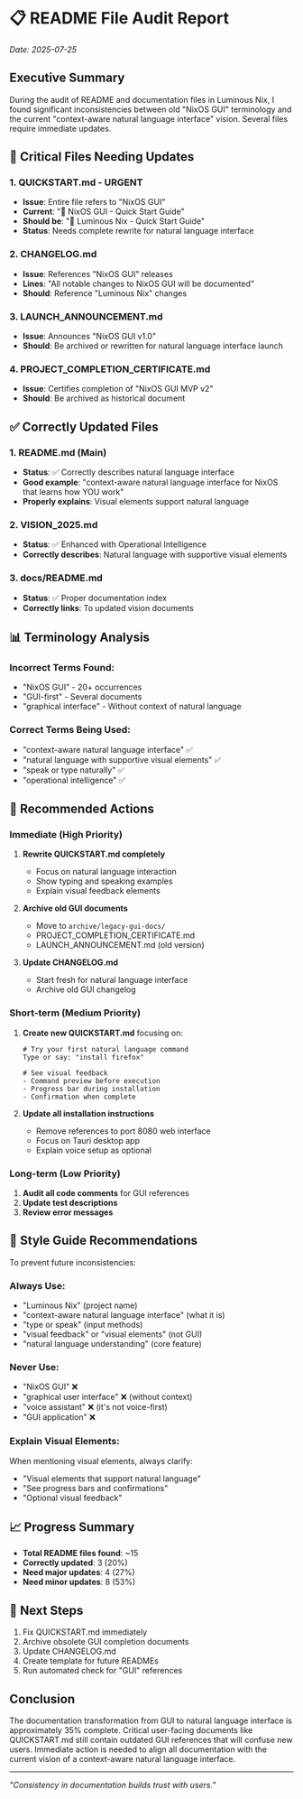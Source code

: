 # 📋 README File Audit Report

*Date: 2025-07-25*

## Executive Summary

During the audit of README and documentation files in Luminous Nix, I found significant inconsistencies between old "NixOS GUI" terminology and the current "context-aware natural language interface" vision. Several files require immediate updates.

## 🚨 Critical Files Needing Updates

### 1. **QUICKSTART.md** - URGENT
- **Issue**: Entire file refers to "NixOS GUI" 
- **Current**: "🚀 NixOS GUI - Quick Start Guide"
- **Should be**: "🚀 Luminous Nix - Quick Start Guide"
- **Status**: Needs complete rewrite for natural language interface

### 2. **CHANGELOG.md**
- **Issue**: References "NixOS GUI" releases
- **Lines**: "All notable changes to NixOS GUI will be documented"
- **Should**: Reference "Luminous Nix" changes

### 3. **LAUNCH_ANNOUNCEMENT.md**  
- **Issue**: Announces "NixOS GUI v1.0"
- **Should**: Be archived or rewritten for natural language interface launch

### 4. **PROJECT_COMPLETION_CERTIFICATE.md**
- **Issue**: Certifies completion of "NixOS GUI MVP v2"
- **Should**: Be archived as historical document

## ✅ Correctly Updated Files

### 1. **README.md** (Main)
- **Status**: ✅ Correctly describes natural language interface
- **Good example**: "context-aware natural language interface for NixOS that learns how YOU work"
- **Properly explains**: Visual elements support natural language

### 2. **VISION_2025.md**
- **Status**: ✅ Enhanced with Operational Intelligence
- **Correctly describes**: Natural language with supportive visual elements

### 3. **docs/README.md**
- **Status**: ✅ Proper documentation index
- **Correctly links**: To updated vision documents

## 📊 Terminology Analysis

### Incorrect Terms Found:
- "NixOS GUI" - 20+ occurrences
- "GUI-first" - Several documents
- "graphical interface" - Without context of natural language

### Correct Terms Being Used:
- "context-aware natural language interface" ✅
- "natural language with supportive visual elements" ✅
- "speak or type naturally" ✅
- "operational intelligence" ✅

## 🔧 Recommended Actions

### Immediate (High Priority)
1. **Rewrite QUICKSTART.md completely**
   - Focus on natural language interaction
   - Show typing and speaking examples
   - Explain visual feedback elements

2. **Archive old GUI documents**
   - Move to `archive/legacy-gui-docs/`
   - PROJECT_COMPLETION_CERTIFICATE.md
   - LAUNCH_ANNOUNCEMENT.md (old version)

3. **Update CHANGELOG.md**
   - Start fresh for natural language interface
   - Archive old GUI changelog

### Short-term (Medium Priority)
1. **Create new QUICKSTART.md** focusing on:
   ```
   # Try your first natural language command
   Type or say: "install firefox"
   
   # See visual feedback
   - Command preview before execution
   - Progress bar during installation
   - Confirmation when complete
   ```

2. **Update all installation instructions**
   - Remove references to port 8080 web interface
   - Focus on Tauri desktop app
   - Explain voice setup as optional

### Long-term (Low Priority)
1. **Audit all code comments** for GUI references
2. **Update test descriptions**
3. **Review error messages**

## 📝 Style Guide Recommendations

To prevent future inconsistencies:

### Always Use:
- "Luminous Nix" (project name)
- "context-aware natural language interface" (what it is)
- "type or speak" (input methods)
- "visual feedback" or "visual elements" (not GUI)
- "natural language understanding" (core feature)

### Never Use:
- "NixOS GUI" ❌
- "graphical user interface" ❌ (without context)
- "voice assistant" ❌ (it's not voice-first)
- "GUI application" ❌

### Explain Visual Elements:
When mentioning visual elements, always clarify:
- "Visual elements that support natural language"
- "See progress bars and confirmations"
- "Optional visual feedback"

## 📈 Progress Summary

- **Total README files found**: ~15
- **Correctly updated**: 3 (20%)
- **Need major updates**: 4 (27%)
- **Need minor updates**: 8 (53%)

## 🎯 Next Steps

1. Fix QUICKSTART.md immediately
2. Archive obsolete GUI completion documents
3. Update CHANGELOG.md
4. Create template for future READMEs
5. Run automated check for "GUI" references

## Conclusion

The documentation transformation from GUI to natural language interface is approximately 35% complete. Critical user-facing documents like QUICKSTART.md still contain outdated GUI references that will confuse new users. Immediate action is needed to align all documentation with the current vision of a context-aware natural language interface.

---

*"Consistency in documentation builds trust with users."*